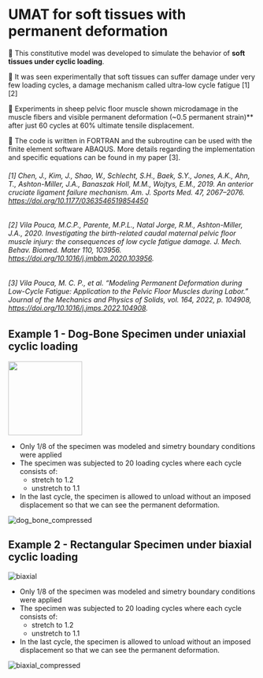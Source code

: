 # UMAT for soft tissues with permanent deformation

🔸 This constitutive model was developed to simulate the behavior of **soft tissues under cyclic loading**. 

🔸 It was seen experimentally that soft tissues can suffer damage under very few loading cycles, a damage mechanism called ultra-low cycle fatigue [1][2]

🔸 Experiments in sheep pelvic floor muscle shown microdamage in the muscle fibers and visible permanent deformation (~0.5 permanent strain)** after just 60 cycles at 60% ultimate tensile displacement.

🔸 The code is written in FORTRAN and the subroutine can be used with the finite element software ABAQUS. More details regarding the implementation and specific equations can be found in my paper [3].

###### [1] Chen, J., Kim, J., Shao, W., Schlecht, S.H., Baek, S.Y., Jones, A.K., Ahn, T., Ashton-Miller, J.A., Banaszak Holl, M.M., Wojtys, E.M., 2019. An anterior cruciate ligament failure mechanism. Am. J. Sports Med. 47, 2067–2076. https://doi.org/10.1177/0363546519854450
###### [2] Vila Pouca, M.C.P., Parente, M.P.L., Natal Jorge, R.M., Ashton-Miller, J.A., 2020. Investigating the birth-related caudal maternal pelvic floor muscle injury: the consequences of low cycle fatigue damage. J. Mech. Behav. Biomed. Mater 110, 103956. https://doi.org/10.1016/j.jmbbm.2020.103956.
###### [3] Vila Pouca, M. C. P., et al. “Modeling Permanent Deformation during Low-Cycle Fatigue: Application to the Pelvic Floor Muscles during Labor.” Journal of the Mechanics and Physics of Solids, vol. 164, 2022, p. 104908, https://doi.org/10.1016/j.jmps.2022.104908.

## Example 1 - Dog-Bone Specimen under uniaxial cyclic loading

<img src="https://user-images.githubusercontent.com/95075305/170690954-1ded20fc-a29b-4bcd-ab1e-7e04e87e4af0.png" width="150">


- Only 1/8 of the specimen was modeled and simetry boundary conditions were applied
- The specimen was subjected to 20 loading cycles where each cycle consists of:
    - stretch to 1.2
    - unstretch to 1.1
- In the last cycle, the specimen is allowed to unload without an imposed displacement so that we can see the permanent deformation.

![dog_bone_compressed](https://user-images.githubusercontent.com/95075305/170692921-ea90f6ed-3179-4986-928c-0e1256ceca59.gif)


## Example 2 - Rectangular Specimen under biaxial cyclic loading

![biaxial](https://user-images.githubusercontent.com/95075305/170691184-dfd781b8-6e3b-406e-9c51-613615a566a9.png)


- Only 1/8 of the specimen was modeled and simetry boundary conditions were applied
- The specimen was subjected to 20 loading cycles where each cycle consists of:
    - stretch to 1.2
    - unstretch to 1.1
- In the last cycle, the specimen is allowed to unload without an imposed displacement so that we can see the permanent deformation.

![biaxial_compressed](https://user-images.githubusercontent.com/95075305/170693682-51428e90-bb29-4f4b-8ccc-d0f7e1b8b01b.gif)

